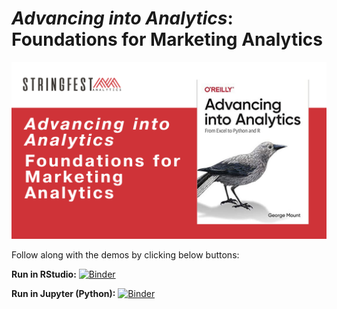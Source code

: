 # *Advancing into Analytics*: Foundations for Marketing Analytics

![Image](images/event-cover.png)

Follow along with the demos by clicking below buttons:

**Run in RStudio:** [![Binder](https://mybinder.org/badge_logo.svg)](https://mybinder.org/v2/gh/stringfestdata/aina-marketing-foundations/HEAD?urlpath=rstudio)

**Run in Jupyter (Python):** [![Binder](https://mybinder.org/badge_logo.svg)](https://mybinder.org/v2/gh/stringfestdata/aina-marketing-foundations/HEAD)
